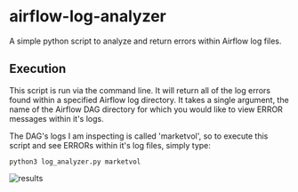 # airflow-log-analyzer
A simple python script to analyze and return errors within Airflow log files.

## Execution
This script is run via the command line. It will return all of the log errors found within a specified Airflow log directory.
It takes a single argument, the name of the Airflow DAG directory for which you would like to view ERROR messages within it's logs.   

The DAG's logs I am inspecting is called 'marketvol', so to execute this script and see ERRORs within it's log files, simply type:  

```python3 log_analyzer.py marketvol```


![results](/screenshots/error_logs.png)
